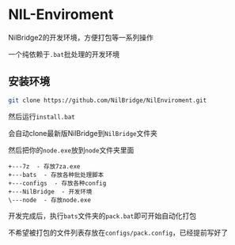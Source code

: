 # NIL-Enviroment 

NilBridge2的开发环境，方便打包等一系列操作

一个纯依赖于`.bat`批处理的开发环境

## 安装环境

``` bash
git clone https://github.com/NilBridge/NilEnviroment.git
```

然后运行`install.bat`

会自动clone最新版NilBridge到`NilBridge`文件夹

然后把你的`node.exe`放到`node`文件夹里面

```
+---7z  - 存放7za.exe
+---bats  - 存放各种批处理脚本
+---configs  - 存放各种config
+---NilBridge  - 开发环境
\---node  - 存放node.exe
```

开发完成后，执行`bats`文件夹的`pack.bat`即可开始自动化打包

不希望被打包的文件列表存放在`configs/pack.config`，已经提前写好了